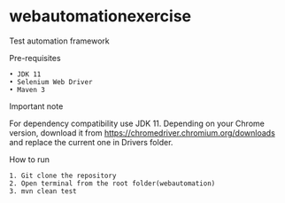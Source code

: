 # webautomationexercise
Test automation framework

Pre-requisites

    • JDK 11
    • Selenium Web Driver
    • Maven 3

Important note

For dependency compatibility use JDK 11.
Depending on your Chrome version, download it from  https://chromedriver.chromium.org/downloads and replace the current one in Drivers folder.

How to run 

    1. Git clone the repository
    2. Open terminal from the root folder(webautomation)
    3. mvn clean test
